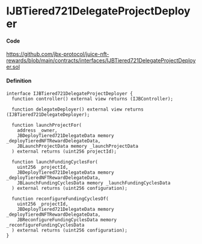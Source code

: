 # IJBTiered721DelegateProjectDeployer

#### Code

https://github.com/jbx-protocol/juice-nft-rewards/blob/main/contracts/interfaces/IJBTiered721DelegateProjectDeployer.sol

#### Definition

```
interface IJBTiered721DelegateProjectDeployer {
  function controller() external view returns (IJBController);

  function delegateDeployer() external view returns (IJBTiered721DelegateDeployer);

  function launchProjectFor(
    address _owner,
    JBDeployTiered721DelegateData memory _deployTieredNFTRewardDelegateData,
    JBLaunchProjectData memory _launchProjectData
  ) external returns (uint256 projectId);

  function launchFundingCyclesFor(
    uint256 _projectId,
    JBDeployTiered721DelegateData memory _deployTieredNFTRewardDelegateData,
    JBLaunchFundingCyclesData memory _launchFundingCyclesData
  ) external returns (uint256 configuration);

  function reconfigureFundingCyclesOf(
    uint256 _projectId,
    JBDeployTiered721DelegateData memory _deployTieredNFTRewardDelegateData,
    JBReconfigureFundingCyclesData memory _reconfigureFundingCyclesData
  ) external returns (uint256 configuration);
}
```
